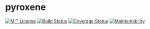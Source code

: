 # pyroxene

[![MIT License](http://img.shields.io/badge/license-MIT-blue.svg?style=flat)](LICENSE)
[![Build Status](https://travis-ci.org/thayamizu/pyroxene.svg?branch=master)](https://travis-ci.org/thayamizu/pyroxene)
[![Coverage Status](https://coveralls.io/repos/github/thayamizu/pyroxene/badge.svg?branch=master)](https://coveralls.io/github/thayamizu/pyroxene?branch=master)
[![Maintainability](https://api.codeclimate.com/v1/badges/add40fd823be6bea8f19/maintainability)](https://codeclimate.com/github/thayamizu/pyroxene/maintainability)
